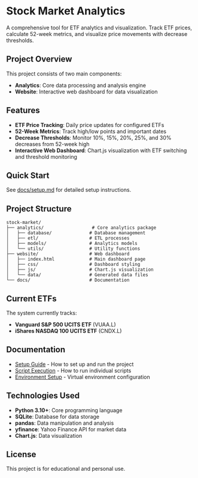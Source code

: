 # Stock Market Analytics

A comprehensive tool for ETF analytics and visualization. Track ETF prices, calculate 52-week metrics, and visualize price movements with decrease thresholds.

## Project Overview

This project consists of two main components:

- **Analytics**: Core data processing and analysis engine
- **Website**: Interactive web dashboard for data visualization

## Features

- **ETF Price Tracking**: Daily price updates for configured ETFs
- **52-Week Metrics**: Track high/low points and important dates
- **Decrease Thresholds**: Monitor 10%, 15%, 20%, 25%, and 30% decreases from 52-week high
- **Interactive Web Dashboard**: Chart.js visualization with ETF switching and threshold monitoring

## Quick Start

See [docs/setup.md](docs/setup.md) for detailed setup instructions.

## Project Structure

```
stock-market/
├── analytics/                  # Core analytics package
│   ├── database/              # Database management
│   ├── etl/                   # ETL processes
│   ├── models/                # Analytics models
│   └── utils/                 # Utility functions
├── website/                   # Web dashboard
│   ├── index.html             # Main dashboard page
│   ├── css/                   # Dashboard styling
│   ├── js/                    # Chart.js visualization
│   └── data/                  # Generated data files
└── docs/                      # Documentation
```

## Current ETFs

The system currently tracks:
- **Vanguard S&P 500 UCITS ETF** (VUAA.L)
- **iShares NASDAQ 100 UCITS ETF** (CNDX.L)

## Documentation

- [Setup Guide](docs/setup.md) - How to set up and run the project
- [Script Execution](docs/how_to_run_scripts.md) - How to run individual scripts
- [Environment Setup](docs/environment-setup.md) - Virtual environment configuration

## Technologies Used

- **Python 3.10+**: Core programming language
- **SQLite**: Database for data storage
- **pandas**: Data manipulation and analysis
- **yfinance**: Yahoo Finance API for market data
- **Chart.js**: Data visualization

## License

This project is for educational and personal use.